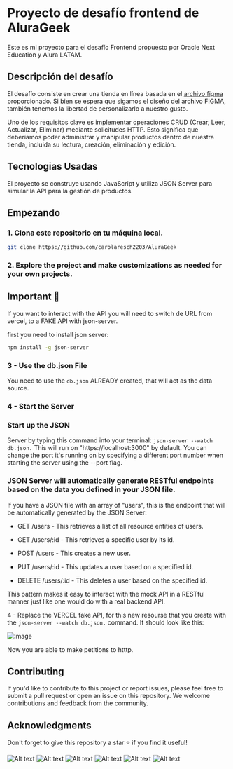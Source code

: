 # Proyecto de desafío frontend de AluraGeek

Este es mi proyecto para el desafío Frontend propuesto por Oracle Next Education y Alura LATAM.

## Descripción del desafío

El desafío consiste en crear una tienda en línea basada en el [archivo figma](https://www.figma.com/design/eSIemWMmHT750XP4D810yz/AluraGeek---new) proporcionado. Si bien se espera que sigamos el diseño del archivo FIGMA, también tenemos la libertad de personalizarlo a nuestro gusto.

Uno de los requisitos clave es implementar operaciones CRUD (Crear, Leer, Actualizar, Eliminar) mediante solicitudes HTTP. Esto significa que deberíamos poder administrar y manipular productos dentro de nuestra tienda, incluida su lectura, creación, eliminación y edición.




## Tecnologias Usadas

El proyecto se construye usando JavaScript y utiliza JSON Server para simular la API para la gestión de productos.


## Empezando


### 1. Clona este repositorio en tu máquina local.

   ```bash
   git clone https://github.com/carolaresch2203/AluraGeek
   ```

### 2. Explore the project and make customizations as needed for your own projects.

## Important 🦉

If you want to interact with the API you will need to switch de URL from vercel, to a FAKE API with json-server. 

first you need to install json server:

```bash
npm install -g json-server
```

### 3 - Use the db.json File
You need to use the ```db.json``` ALREADY created, that will act as the data source.  

### 4 - Start the Server

### Start up the JSON 

Server by typing this command into your terminal: ```json-server --watch db.json.``` This will run on "https://localhost:3000" by default. You can change the port it's running on by specifying a different port number when starting the server using the --port flag.

### JSON Server will automatically generate RESTful endpoints based on the data you defined in your JSON file.

If you have a JSON file with an array of "users", this is the endpoint that will be automatically generated by the JSON Server:

- GET  /users - This retrieves a list of all resource entities of users.

- GET /users/:id - This retrieves a specific user by its id.

- POST /users - This creates a new user.

- PUT /users/:id - This updates a user based on a specified id.

- DELETE /users/:id - This deletes a user based on the specified id.

This pattern makes it easy to interact with the mock API in a RESTful manner just like one would do with a real backend API.

4 - Replace the VERCEL fake API, for this new resourse that you create with the ```json-server --watch db.json.``` command. It should look like this:

![image](https://github.com/SofiDevO/alura-geek/assets/102200061/66f4c756-2b71-4ca2-840d-95ddc800aab6)

Now you are able to make petitions to htttp. 



## Contributing

If you'd like to contribute to this project or report issues, please feel free to submit a pull request or open an issue on this repository. We welcome contributions and feedback from the community.

## Acknowledgments

Don't forget to give this repository a star ⭐ if you find it useful!


![Alt text](image.png)
![Alt text](image-1.png)
![Alt text](image-2.png)
![Alt text](image-3.png)
![Alt text](image-4.png)
![Alt text](image-5.png)
